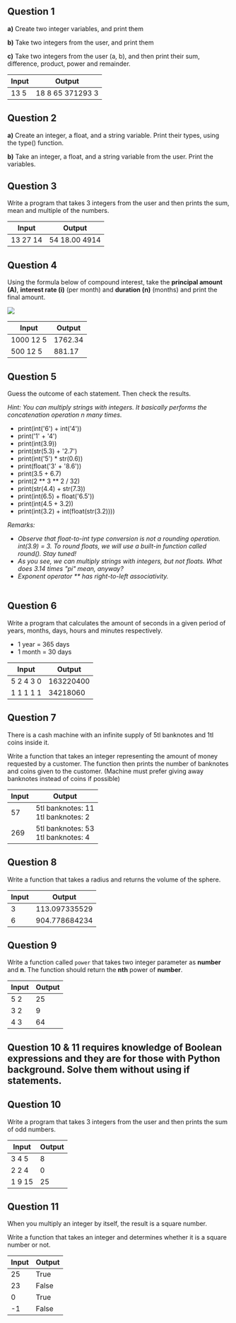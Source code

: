 ## Question 1 

**a)** Create two integer variables, and print them

**b)** Take two integers from the user, and print them

**c)** Take two integers from the user (a, b), and then print their sum, difference, product, power and remainder. 

| Input | Output           |
| ----- | ---------------- |
| 13 5  | 18 8 65 371293 3 |

## Question 2

**a)** Create an integer, a float, and a string variable. Print their types, using the type() function. 

**b)** Take an integer, a float, and a string variable from the user. Print the variables.

## Question 3

Write a program that takes 3 integers from the user and then prints the sum, mean and multiple of the numbers.

| Input    | Output        |
| -------- | ------------- |
| 13 27 14 | 54 18.00 4914 |

## Question 4

Using the formula below of compound interest, take the **principal amount (A)**, **interest rate (i)** (per month) and **duration (n)** (months) and print the final amount.

<img src="https://render.githubusercontent.com/render/math?math=\large S = A * (1 %2B i/100)^{n}">


| Input     | Output  |
| --------- | ------- |
| 1000 12 5 | 1762.34 |
| 500 12 5  | 881.17  |

## Question 5

 Guess the outcome of each statement. Then check the results.

<em> Hint: You can multiply strings with integers. It basically performs the concatenation operation n many times. </em>
<br>

- print(int('6') + int('4'))  <br>
- print('1' + '4')<br>
- print(int(3.9))
- print(str(5.3) + '2.7')<br>
- print(int('5') * str(0.6))<br>
- print(float('3' + '8.6'))<br>
- print(3.5 + 6.7)<br>
- print(2 ** 3 ** 2 / 32)
- print(str(4.4) + str(7.3))<br>
- print(int(6.5) + float('6.5'))<br>
- print(int(4.5 + 3.2))<br>
- print(int(3.2) + int(float(str(3.2))))<br>

<em> Remarks: </em>
<br>
<em>

- Observe that float-to-int type conversion is not a rounding operation. int(3.9) = 3. To round floats, we will use a built-in function called round(). Stay tuned! <br>
- As you see, we can multiply strings with integers, but not floats. What does 3.14 times "pi" mean, anyway?  <br>
- Exponent operator ** has right-to-left associativity. <br>
  </em>
  <br>

## Question 6

Write a program that calculates the amount of seconds in a given period of years, months, days, hours and minutes respectively.

* 1 year = 365 days
* 1 month = 30 days

| Input     | Output    |
| --------- | --------- |
| 5 2 4 3 0 | 163220400 |
| 1 1 1 1 1 | 34218060  |

## Question 7

There is a cash machine with an infinite supply of 5tl banknotes and 1tl coins inside it.

Write a function that takes an integer  representing the amount of money requested by a customer. The function then prints the number of banknotes and coins given to the customer. (Machine must prefer giving away banknotes instead of coins if possible)

| Input | Output                                   |
| ----- | ---------------------------------------- |
| 57    | 5tl banknotes: 11 <br />1tl banknotes: 2 |
| 269   | 5tl banknotes: 53 <br />1tl banknotes: 4 |

## Question 8

Write a function that takes a radius and returns the volume of the sphere.

| Input | Output        |
| ----- | ------------- |
| 3     | 113.097335529 |
| 6     | 904.778684234 |

## Question 9

Write a function called `power` that takes two integer parameter as **number** and **n**. The function should return the **nth** power of **number**.

| Input | Output |
| ----- | ------ |
| 5 2   | 25     |
| 3 2   | 9      |
| 4 3   | 64     |

## Question 10 & 11 requires knowledge of Boolean expressions and they are for those with Python background. Solve them without using if statements. 

## Question 10

Write a program that takes 3 integers from the user and then prints the sum of odd numbers.

| Input  | Output |
| ------ | ------ |
| 3 4 5  | 8      |
| 2 2 4  | 0      |
| 1 9 15 | 25     |

## Question 11

When you multiply an integer by itself, the result is a square number.

Write a function that takes an integer and determines whether it is a square number or not.

| Input | Output |
| ----- | ------ |
| 25    | True   |
| 23    | False  |
| 0     | True   |
| -1    | False  |
